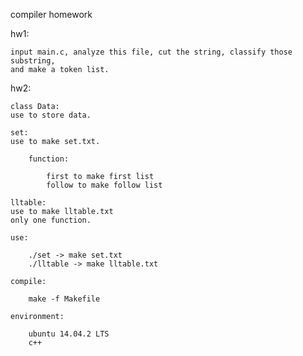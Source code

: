 compiler homework

hw1:

	input main.c, analyze this file, cut the string, classify those substring,
	and make a token list.

hw2:

	class Data:
	use to store data.

	set:
	use to make set.txt.

		function:

			first to make first list
			follow to make follow list

	lltable:
	use to make lltable.txt
	only one function.

	use:

		./set -> make set.txt
		./lltable -> make lltable.txt

	compile:

		make -f Makefile

	environment:

		ubuntu 14.04.2 LTS
		c++
